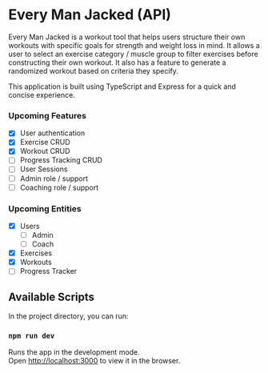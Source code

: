 # Every Man Jacked (API)

Every Man Jacked is a workout tool that helps users structure their own workouts with specific goals for strength and weight loss in mind. It allows a user to select an exercise category / muscle group to filter exercises before constructing their own workout. It also has a feature to generate a randomized workout based on criteria they specify.

This application is built using TypeScript and Express for a quick and concise experience.

### Upcoming Features

- [x] User authentication
- [x] Exercise CRUD
- [x] Workout CRUD
- [ ] Progress Tracking CRUD
- [ ] User Sessions
- [ ] Admin role / support
- [ ] Coaching role / support

### Upcoming Entities

- [x] Users
  - [ ] Admin
  - [ ] Coach
- [x] Exercises
- [x] Workouts
- [ ] Progress Tracker

## Available Scripts

In the project directory, you can run:

### `npm run dev`

Runs the app in the development mode.\
Open [http://localhost:3000](http://localhost:3000) to view it in the browser.
